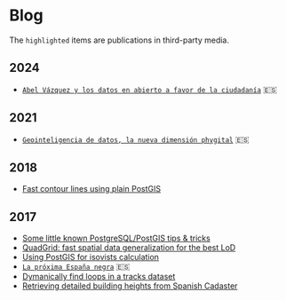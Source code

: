 # Blog

The `highlighted` items are publications in third-party media.

## 2024

* [`Abel Vázquez y los datos en abierto a favor de la ciudadanía`](https://climatica.coop/entrevista-abel-vazquez-datos-en-abiertos-arboles/) 🇪🇸

## 2021

* [`Geointeligencia de datos, la nueva dimensión phygital`](https://www.digitalbizmagazine.com/geointeligencia-de-datos/) 🇪🇸

## 2018

* [Fast contour lines using plain PostGIS](blog/2018-01-04-contour.md)

## 2017

* [Some little known PostgreSQL/PostGIS tips & tricks](blog/2017-12-28-sql-tricks.md)
* [QuadGrid: fast spatial data generalization for the best LoD](blog/2017-12-12-quadgrid.md)
* [Using PostGIS for isovists calculation](blog/2017-11-07-isovists.md)
* [`La próxima España negra`](https://paisnegro.eldiario.es/) 🇪🇸
* [Dymanically find loops in a tracks dataset](blog/2017-05-29-find-loops.md)
* [Retrieving detailed building heights from Spanish Cadaster](blog/2017-02-13-cadaster.md)
